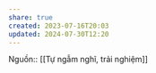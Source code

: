 ```yaml
---
share: true
created: 2023-07-16T20:03
updated: 2024-07-30T12:20
---
```

Nguồn:: [[Tự ngẫm nghĩ, trải nghiệm]]
